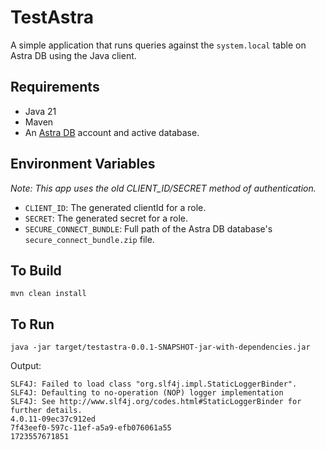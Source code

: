 # TestAstra
A simple application that runs queries against the `system.local` table on Astra DB using the Java client.

## Requirements
 - Java 21
 - Maven
 - An [Astra DB](astra.datastax.com) account and active database.

## Environment Variables
_Note: This app uses the old CLIENT_ID/SECRET method of authentication._
 - `CLIENT_ID`: The generated clientId for a role.
 - `SECRET`: The generated secret for a role.
 - `SECURE_CONNECT_BUNDLE`: Full path of the Astra DB database's `secure_connect_bundle.zip` file.

## To Build
```
mvn clean install
```

## To Run
```
java -jar target/testastra-0.0.1-SNAPSHOT-jar-with-dependencies.jar
```

Output:
```
SLF4J: Failed to load class "org.slf4j.impl.StaticLoggerBinder".
SLF4J: Defaulting to no-operation (NOP) logger implementation
SLF4J: See http://www.slf4j.org/codes.html#StaticLoggerBinder for further details.
4.0.11-09ec37c912ed
7f43eef0-597c-11ef-a5a9-efb076061a55
1723557671851
```
